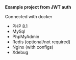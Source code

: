 **Example project from JWT auth**

Connected with docker
* PHP 8.1
* MySql
* PhpMyAdmin
* Redis (optional/not required)
* Nginx (with configs)
* Xdebug
